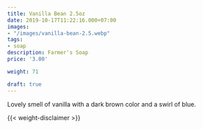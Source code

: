 ```yaml
---
title: Vanilla Bean 2.5oz
date: 2019-10-17T11:22:16.000+07:00
images:
- "/images/vanilla-bean-2.5.webp"
tags:
- soap
description: Farmer's Soap
price: '3.00'

weight: 71

draft: true
---
```

Lovely smell of vanilla with a dark brown color and a swirl of blue.




{{< weight-disclaimer >}}